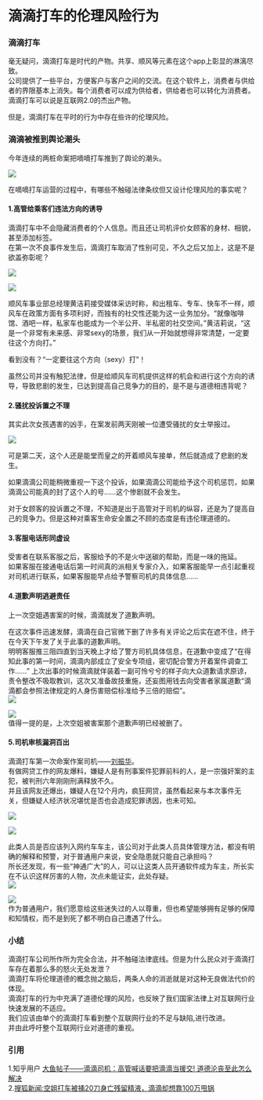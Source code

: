 # 滴滴打车的伦理风险行为  

### 滴滴打车  
毫无疑问，滴滴打车是时代的产物。共享、顺风等元素在这个app上彰显的淋漓尽致。  
公司提供了一些平台，方便客户与客户之间的交流。在这个软件上，消费者与供给者的界限基本上消失。每个消费者可以成为供给者，供给者也可以转化为消费者。  
滴滴打车可以说是互联网2.0的杰出产物。  

但是，滴滴打车在平时的行为中存在些许的伦理风险。  

### 滴滴被推到舆论潮头  
今年连续的两桩命案把嘀嘀打车推到了舆论的潮头。

![](https://ws1.sinaimg.cn/large/007kRF1Jgy1fxk7qnaf9lj30g60ak0tq.jpg)  

在嘀嘀打车运营的过程中，有哪些不触碰法律条纹但又设计伦理风险的事实呢？

#### 1.高管给乘客们违法方向的诱导  
滴滴打车中不会隐藏消费者的个人信息。而且还让司机评价女顾客的身材、相貌，甚至添加标签。  
在第一次不良事件发生后，滴滴打车取消了性别可见，不久之后又加上，这是不是欲盖弥彰呢？ 

![](https://ws1.sinaimg.cn/large/007kRF1Jgy1fxk7va0kd5j30k0093t9f.jpg)

![](https://ws1.sinaimg.cn/large/007kRF1Jgy1fxk7u0zfsrj30k00egmyp.jpg)  

顺风车事业部总经理黄洁莉接受媒体采访时称，和出租车、专车、快车不一样，顺风车在政策方面有多项利好，而独有的社交性还能为这一业务加分。“就像咖啡馆、酒吧一样，私家车也能成为一个半公开、半私密的社交空间。”黄洁莉说，“这是一个非常有未来感、非常sexy的场景，我们从一开始就想得非常清楚，一定要往这个方向打。”   

看到没有？“一定要往这个方向（sexy）打”！  

虽然公司并没有触犯法律，但是给顺风车司机提供这样的机会和进行这个方向的诱导，导致悲剧的发生，已达到提高自己竞争力的目的，是不是与道德相违背呢？  

#### 2.骚扰投诉置之不理 

其实此次女孩遇害的凶手，在案发前两天刚被一位遭受骚扰的女士举报过。  

![](https://ws1.sinaimg.cn/large/007kRF1Jgy1fxk7yd9p6uj30cr0jfacw.jpg)  

可是第二天，这个人还是能堂而皇之的开着顺风车接单，然后就造成了悲剧的发生。  

如果滴滴公司能稍微重视一下这个投诉，如果滴滴公司能给予这个司机惩罚，如果滴滴公司能真的封了这个人的号……这个惨剧就不会发生。  

对于女顾客的投诉置之不理，不知道是出于高管对于司机的纵容，还是为了提高自己的竞争力。但是这种对乘客生命安全置之不顾的态度是有违伦理道德的。  

#### 3.客服电话形同虚设  

受害者在联系客服之后，客服给予的不是火中送碳的帮助，而是一味的拖延。  
如果客服在接通电话后第一时间真的派相关专家介入，如果客服能早一点引起重视对司机进行联系，如果客服能早点给予警察司机的具体信息……  

#### 4.道歉声明逃避责任  

上一次空姐遇害案的时候，滴滴就发了道歉声明。  

在这次事件迅速发酵，滴滴在自己官微下删了许多有关评论之后实在遮不住，终于在今天下午发了关于此事的道歉声明。  
明明客服推三阻四直到当天晚上才给了警方司机具体信息，在道歉中变成了“在得知此事的第一时间，滴滴内部成立了安全专项组，密切配合警方开着案件调查工作……”
上次出事的时候滴滴就佯装着一副可怜兮兮的样子向大众道歉请求原谅，责令整改不吸取教训，这次又准备故技重施，还妄图用钱去向受害者家属道歉“滴滴都会参照法律规定的人身伤害赔偿标准给予三倍的赔偿”。  
![](https://ws1.sinaimg.cn/large/007kRF1Jgy1fxk8e03ywpj309k0f0wf4.jpg)

  

![](https://ws1.sinaimg.cn/large/007kRF1Jgy1fxk8cup5tsj30t50l6mzr.jpg)  
值得一提的是，上次空姐被害案那个道歉声明已经被删了。
   
#### 5.司机审核漏洞百出  
滴滴打车第一次命案作案司机——[刘振华][3]。  
有做网贷工作的网友爆料，嫌疑人是有刑事案件犯罪前科的人，是一宗强奸案的主犯，被判刑六年刚刚刑满释放不久。    
并且该网友还爆出，嫌疑人在12个月内，疯狂网贷，虽然看起来与本次事件无关，但嫌疑人经济状况堪忧是否也会造成犯罪诱因，也未可知。  

![](https://ws1.sinaimg.cn/large/007kRF1Jgy1fxk8htmky2j30u00h9761.jpg)  

![](https://ws1.sinaimg.cn/large/007kRF1Jgy1fxk8i48hmzj30u00qs0va.jpg)  

此类人员是否应该列入网约车车主，该公司对于此类人员具体管理方法，都没有明确的解释和预警，对于普通用户来说，安全隐患就只能自己承担吗？  
所长还发现，有一些“神通广大”的人，可以让这类人员开通软件成为车主，所长实在不认识这样厉害的人物，次点未能证实，此处存疑。  
![](https://ws1.sinaimg.cn/large/007kRF1Jgy1fxk8ivzklyj30u012gjvz.jpg)

![](https://ws1.sinaimg.cn/large/007kRF1Jgy1fxk8jx0tilj30u00vsdkb.jpg)  
作为普通用户，我们愿意给这些迷失过的人以尊重，但也希望能够拥有足够的保障和知情权，而不是到死了都不明白自己遭遇了什么。  


### 小结  

滴滴打车公司所作所为完全合法，并不触碰法律底线。但是为什么民众对于滴滴打车存在着那么多的怒火无处发泄？  
滴滴打车将伦理道德的概念抛之脑后，两条人命的消逝就是对这种无良做法代价的体现。  
滴滴打车的行为中充满了道德伦理的风险，也反映了我们国家法律上对互联网行业快速发展的不适应。  
我们应该由单个的滴滴打车看到整个互联网行业的不足与缺陷,进行改进。  
并由此呼吁整个互联网行业对道德的重视。  

###  引用  
1.知乎用户  [大鱼帖子——滴滴司机：高管喊话要把滴滴当援交! 道德沦丧至此怎么解决][1]  
2.[搜狐新闻:空姐打车被捅20刀身亡残留精液，滴滴却想靠100万甩锅 ][2]


[1]:https://zhuanlan.zhihu.com/p/43044106  

[2]:http://link.zhihu.com/?target=https%3A//3g.k.sohu.com/t/n272574644%3FshowType%3D

[3]:https://baike.baidu.com/item/刘振华/22572837